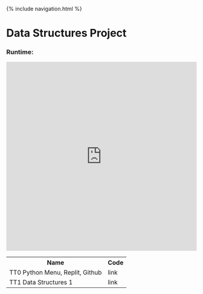 {% include navigation.html %}

# Data Structures Project
### Runtime:
<iframe frameborder="0" width="100%" height="500px" src="https://replit.com/@stanleyy03840/stanleyy03840githubio?embed=true?lite=1?outputonly=1"></iframe>

<table>
  <tr>
    <th>Name</th>
    <th>Code</th>
  </tr>
  <tr>
    <td>TT0 Python Menu, Replit, Github</td>
    <td>link</td>
  </tr>
  <tr>
    <td>TT1 Data Structures 1</td>
    <td>link</td>
  </tr>
</table>
